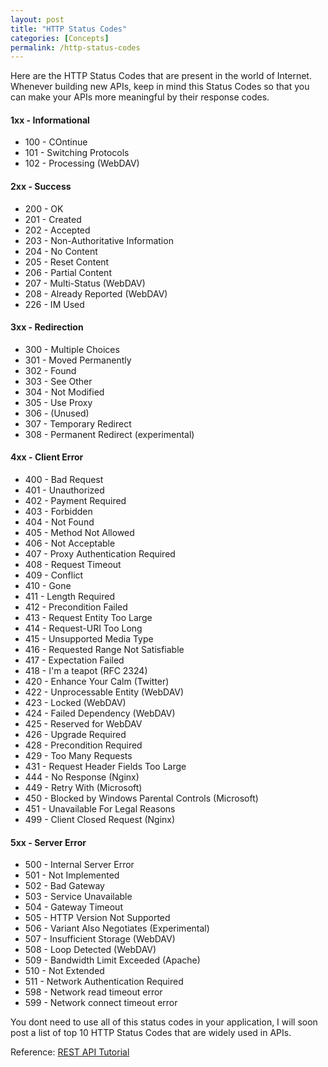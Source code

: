 ```yaml
---
layout: post
title: "HTTP Status Codes"
categories: [Concepts]
permalink: /http-status-codes
---
```


Here are the HTTP Status Codes that are present in the world of Internet. Whenever building new APIs, keep in mind this Status Codes so that you can make your APIs more meaningful by their response codes.

#### 1xx - Informational

- 100 - COntinue
- 101 - Switching Protocols
- 102 - Processing (WebDAV)

#### 2xx - Success

- 200 - OK
- 201 - Created
- 202 - Accepted
- 203 - Non-Authoritative Information
- 204 - No Content
- 205 - Reset Content
- 206 - Partial Content
- 207 - Multi-Status (WebDAV)
- 208 - Already Reported (WebDAV)
- 226 - IM Used

#### 3xx - Redirection

- 300 - Multiple Choices
- 301 - Moved Permanently
- 302 - Found
- 303 - See Other
- 304 - Not Modified
- 305 - Use Proxy
- 306 - (Unused)
- 307 - Temporary Redirect
- 308 - Permanent Redirect (experimental)

#### 4xx - Client Error

- 400 - Bad Request
- 401 - Unauthorized
- 402 - Payment Required
- 403 - Forbidden
- 404 - Not Found
- 405 - Method Not Allowed
- 406 - Not Acceptable
- 407 - Proxy Authentication Required
- 408 - Request Timeout
- 409 - Conflict
- 410 - Gone
- 411 - Length Required
- 412 - Precondition Failed
- 413 - Request Entity Too Large
- 414 - Request-URI Too Long
- 415 - Unsupported Media Type
- 416 - Requested Range Not Satisfiable
- 417 - Expectation Failed
- 418 - I'm a teapot (RFC 2324)
- 420 - Enhance Your Calm (Twitter)
- 422 - Unprocessable Entity (WebDAV)
- 423 - Locked (WebDAV)
- 424 - Failed Dependency (WebDAV)
- 425 - Reserved for WebDAV
- 426 - Upgrade Required
- 428 - Precondition Required
- 429 - Too Many Requests
- 431 - Request Header Fields Too Large
- 444 - No Response (Nginx)
- 449 - Retry With (Microsoft)
- 450 - Blocked by Windows Parental Controls (Microsoft)
- 451 - Unavailable For Legal Reasons
- 499 - Client Closed Request (Nginx)

#### 5xx - Server Error

- 500 - Internal Server Error
- 501 - Not Implemented
- 502 - Bad Gateway
- 503 - Service Unavailable
- 504 - Gateway Timeout
- 505 - HTTP Version Not Supported
- 506 - Variant Also Negotiates (Experimental)
- 507 - Insufficient Storage (WebDAV)
- 508 - Loop Detected (WebDAV)
- 509 - Bandwidth Limit Exceeded (Apache)
- 510 - Not Extended
- 511 - Network Authentication Required
- 598 - Network read timeout error
- 599 - Network connect timeout error

You dont need to use all of this status codes in your application, I will soon post a list of top 10 HTTP Status Codes that are widely used in APIs.

Reference: <a href="https://www.restapitutorial.com/httpstatuscodes.html" target="_blank" >REST API Tutorial</a>
